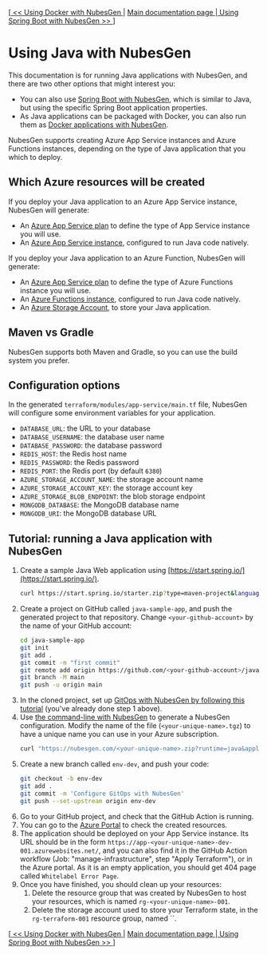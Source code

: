 [[ << Using Docker with NubesGen ](docker.md) | [ Main documentation page ](../README.md) |[ Using Spring Boot with NubesGen >> ](spring-boot.md)]

# Using Java with NubesGen

This documentation is for running Java applications with NubesGen, and there are two other options that might interest you:

- You can also use [Spring Boot with NubesGen](spring-boot.md), which is similar to Java, but using the specific Spring Boot application properties.
- As Java applications can be packaged with Docker, you can also run them as [Docker applications with NubesGen](docker.md).

NubesGen supports creating Azure App Service instances and Azure Functions instances, depending on the type of Java application that you which to deploy.

## Which Azure resources will be created

If you deploy your Java application to an Azure App Service instance, NubesGen will generate:

- An [Azure App Service plan](https://docs.microsoft.com/azure/app-service/overview-hosting-plans) to define the type of App Service instance you will use.
- An [Azure App Service instance](https://azure.microsoft.com/services/app-service/), configured to run Java code natively.

If you deploy your Java application to an Azure Function, NubesGen will generate:

- An [Azure App Service plan](https://docs.microsoft.com/azure/app-service/overview-hosting-plans) to define the type of Azure Functions instance you will use.
- An [Azure Functions instance](https://azure.microsoft.com/services/functions/), configured to run Java code natively.
- An [Azure Storage Account](https://azure.microsoft.com/services/storage/), to store your Java application.

## Maven vs Gradle

NubesGen supports both Maven and Gradle, so you can use the build system you prefer.

## Configuration options

In the generated `terraform/modules/app-service/main.tf` file, NubesGen will configure some environment variables
for your application.

- `DATABASE_URL`: the URL to your database
- `DATABASE_USERNAME`: the database user name
- `DATABASE_PASSWORD`: the database password
- `REDIS_HOST`: the Redis host name
- `REDIS_PASSWORD`: the Redis password
- `REDIS_PORT`: the Redis port (by default `6380`)
- `AZURE_STORAGE_ACCOUNT_NAME`: the storage account name
- `AZURE_STORAGE_ACCOUNT_KEY`: the storage account key
- `AZURE_STORAGE_BLOB_ENDPOINT`: the blob storage endpoint
- `MONGODB_DATABASE`: the MongoDB database name
- `MONGODB_URI`: the MongoDB database URL
  
## Tutorial: running a Java application with NubesGen

1. Create a sample Java Web application using [https://start.spring.io/](https://start.spring.io/).
   ```bash
   curl https://start.spring.io/starter.zip?type=maven-project&language=java&bootVersion=2.4.4.RELEASE&baseDir=java-sample-app&groupId=com.example&artifactId=java-sample-app&name=java-sample-app&description=Demo%20project%20for%20Spring%20Boot&packageName=com.example.java-sample-app&packaging=jar&javaVersion=11&dependencies=web | tar -xvf -
   ```
2. Create a project on GitHub called `java-sample-app`, and push the generated project to that repository. Change `<your-github-account>` by the name of your GitHub account:
   ```bash
   cd java-sample-app
   git init
   git add .
   git commit -m "first commit"
   git remote add origin https://github.com/<your-github-account>/java-sample-app.git
   git branch -M main
   git push -u origin main
   ```
3. In the cloned project, set up [GitOps with NubesGen by following this tutorial](../gitops-quick-start.md) (you've already done step 1 above).
4. Use [the command-line with NubesGen](../command-line.md) to generate a NubesGen configuration. Modify the name of the file (`<your-unique-name>.tgz`) to have a unique name you can use in your Azure subscription.
   ```bash
   curl "https://nubesgen.com/<your-unique-name>.zip?runtime=java&application=app_service.standard&gitops=true" | tar -xvf -
   ```
5. Create a new branch called `env-dev`, and push your code:
   ```bash
   git checkout -b env-dev
   git add .
   git commit -m 'Configure GitOps with NubesGen'
   git push --set-upstream origin env-dev
   ```
6. Go to your GitHub project, and check that the GitHub Action is running.
7. You can go to the [Azure Portal](https://portal.azure.com) to check the created resources.
8. The application should be deployed on your App Service instance. Its URL should be in the form `https://app-<your-unique-name>-dev-001.azurewebsites.net/`, and you can also find it in the GitHub Action workflow (Job: "manage-infrastructure", step "Apply Terraform"), or in the Azure portal.
As it is an empty application, you should get 404 page called `Whitelabel Error Page`.
9. Once you have finished, you should clean up your resources:
   1. Delete the resource group that was created by NubesGen to host your resources, which is named `rg-<your-unique-name>-001`.
   2. Delete the storage account used to store your Terraform state, in the `rg-terraform-001` resource group, named ``.

[[ << Using Docker with NubesGen ](docker.md) | [ Main documentation page ](../README.md) |[ Using Spring Boot with NubesGen >> ](spring-boot.md)]
